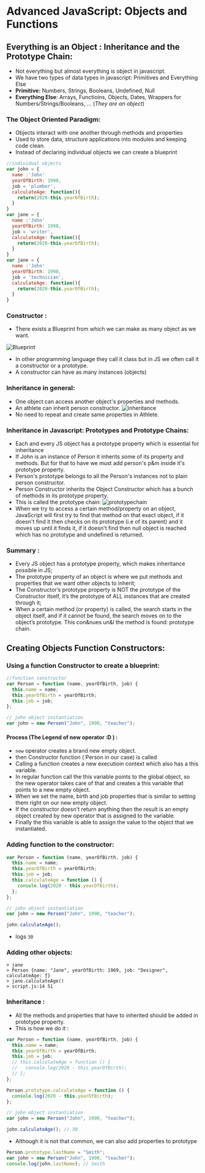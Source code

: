 # Advanced JavaScript: Objects and Functions

## Everything is an Object : Inheritance and the Prototype Chain:

- Not everything but almost everything is object in javascript.
- We have two types of data types in javascript: Primitives and Everything Else
- **Primitive:** Numbers, Strings, Booleans, Undefined, Null
- **Everything Else**: Arrays, Functioins, Objects, Dates, Wrappers for Numbers/Strings/Booleans, ... (_They are an object_)

### The Object Oriented Paradigm:

- Objects interact with one another through methods and properties
- Used to store data, structure applications into modules and keeping code clean.
- Instead of declaring individual objects we can create a blueprint

```js
//individual objects
var john = {
  name :'John'
  yearOfBirth: 1998,
  job = 'plumber',
  calculateAge: function(){
    return(2020-this.yearOfBirth);
  }
}
var jane = {
  name :'John'
  yearOfBirth: 1998,
  job = 'writer',
  calculateAge: function(){
    return(2020-this.yearOfBirth);
  }
}
var jane = {
  name :'John'
  yearOfBirth: 1998,
  job = 'technician',
  calculateAge: function(){
    return(2020-this.yearOfBirth);
  }
}

```

### Constructor :

- There exists a Blueprint from which we can make as many object as we want.

![Blueprint](notes-images/blueprint.png)

- In other programming language they call it class but in JS we often call it a constructor or a prototype.
- A constructor can have as many instances (objects)

### Inheritance in general:

- One object can access another object's properties and methods.
- An athlete can inherit person constructor.
  ![inheritance](notes-images/inheritance.png)
- No need to repeat and create same properties in Athlete.

### Inheritance in Javascript: Prototypes and Prototype Chains:

- Each and every JS object has a prototype property which is essential for inheritance
- If John is an instance of Person it inherits some of its property and methods. But for that to have we must add person's p&m inside it's prototype property.
- Person's prototype belongs to all the Person's instances not to plain person constructor.
- Person Constructor inherits the Object Constructor which has a bunch of methods in its prototype property.
- This is called the prototype chain:
  ![prototypechain](notes-images/prototypechain.png)
- When we try to access a certain method/property on an object, JavaScript will first try to find that method on that exact object, if it doesn't find it then checks on its prototype (i.e of its parent) and it moves up until it finds it, if it doesn't find then null object is reached which has no prototype and undefined is returned.

### Summary :

- Every JS object has a prototype property, which makes inheritance possible in JS;
- The prototype property of an object is where we put methods and properties that we want other objects to inherit;
- The Constructor’s prototype property is NOT the prototype of the Constructor itself, it’s the prototype of ALL instances that are created through it;
- When a certain method (or property) is called, the search starts in the object itself, and if it cannot be found, the search moves on to the object’s prototype. This con&nues un&l the method is found: prototype chain.

## Creating Objects Function Constructors:

### Using a function Constructor to create a blueprint:

```js
//function constructor
var Person = function (name, yearOfBirth, job) {
  this.name = name;
  this.yearOfBirth = yearOfBirth;
  this.job = job;
};

// john object instantiation
var john = new Person("John", 1990, "teacher");
```

#### Process (The Legend of new operator :D ) :

- `new` operator creates a brand new empty object.
- then Constructor function ( Person in our case) is called
- Calling a function creates a new executioin context which also has a this variable.
- In regular function call the this variable points to the global object, so the new operator takes care of that and creates a this variable that points to a new empty object.
- When we set the name, birth and job properties that is similar to setting them right on our new empty object.
- If the constructor doesn't return anything then the result is an empty object created by new operator that is assigned to the variable.
- Finally the this variable is able to assign the value to the object that we instantiated.

### Adding function to the constructor:

```js
var Person = function (name, yearOfBirth, job) {
  this.name = name;
  this.yearOfBirth = yearOfBirth;
  this.job = job;
  this.calculateAge = function () {
    console.log(2020 - this.yearOfBirth);
  };
};

// john object instantiation
var john = new Person("John", 1990, "teacher");

john.calculateAge();
```

- logs `30`

### Adding other objects:

```console
> jane
> Person {name: "Jane", yearOfBirth: 1969, job: "Designer", calculateAge: ƒ}
> jane.calculateAge()
> script.js:14 51
```

### Inheritance :

- All the methods and properties that have to inherited should be added in prototype property.
- This is how we do it :

```js
var Person = function (name, yearOfBirth, job) {
  this.name = name;
  this.yearOfBirth = yearOfBirth;
  this.job = job;
  // this.calculateAge = function () {
  //   console.log(2020 - this.yearOfBirth);
  // };
};

Person.prototype.calculateAge = function () {
  console.log(2020 - this.yearOfBirth);
};

// john object instantiation
var john = new Person("John", 1990, "teacher");

john.calculateAge(); // 30
```

- Although it is not that common, we can also add properties to prototype

```js
Person.prototype.lastName = "Smith";
var john = new Person("John", 1990, "teacher");
console.log(john.lastName); // Smith
```
